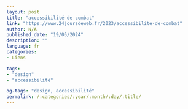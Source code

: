 ```yaml
---
layout: post
title: "accessibilité de combat"
link: "https://www.24joursdeweb.fr/2023/accessibilite-de-combat"
author: N/A
published_date: "19/05/2024"
description: ""
language: fr
categories:
- Liens

tags:
- "design"
- "accessibilité"

og-tags: "design, accessibilité"
permalink: /:categories/:year/:month/:day/:title/
---
```

